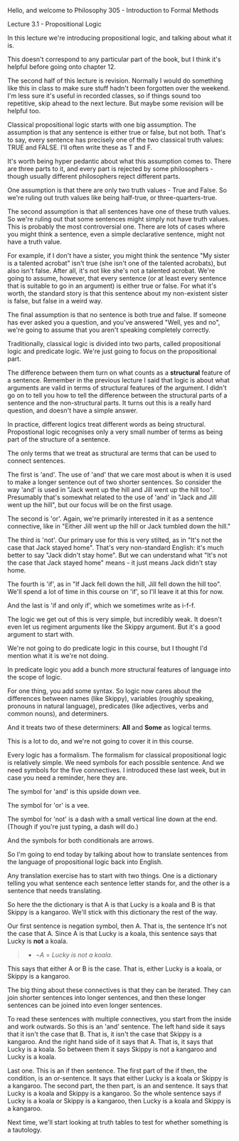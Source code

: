 Hello, and welcome to Philosophy 305 - Introduction to Formal Methods

Lecture 3.1 - Propositional Logic

<new slide>

In this lecture we're introducing propositional logic, and talking about what it is.

<new slide>

This doesn't correspond to any particular part of the book, but I think it's helpful before going onto chapter 12.

The second half of this lecture is revision. Normally I would do something like this in class to make sure stuff hadn't been forgotten over the weekend. I'm less sure it's useful in recorded classes, so if things sound too repetitive, skip ahead to the next lecture. But maybe some revision will be helpful too.

<new slide>

Classical propositional logic starts with one big assumption. The assumption is that any sentence is either true or false, but not both. That's to say, every sentence has precisely one of the two classical truth values: TRUE and FALSE. I'll often write these as T and F. 

<new slide>

It's worth being hyper pedantic about what this assumption comes to. There are three parts to it, and every part is rejected by some philosophers - though usually different philosophers reject different parts.

One assumption is that there are only two truth values - True and False. So we're ruling out truth values like being half-true, or three-quarters-true.

The second assumption is that all sentences have one of these truth values. So we're ruling out that some sentences might simply not have truth values. This is probably the most controversial one. There are lots of cases where you might think a sentence, even a simple declarative sentence, might not have a truth value. 

For example, if I don't have a sister, you might think the sentence "My sister is a talented acrobat" isn't true (she isn't one of the talented acrobats), but also isn't false. After all, it's not like she's not a talented acrobat. We're going to assume, however, that every sentence (or at least every sentence that is suitable to go in an argument) is either true or false. For what it's worth, the standard story is that this sentence about my non-existent sister is false, but false in a weird way.

The final assumption is that no sentence is both true and false. If someone has ever asked you a question, and you've answered "Well, yes and no", we're going to assume that you aren't speaking completely correctly.

<new slide>

Traditionally, classical logic is divided into two parts, called propositional logic and predicate logic. We're just going to focus on the propositional part.

The difference between them turn on what counts as a **structural** feature of a sentence. Remember in the previous lecture I said that logic is about what arguments are valid in terms of structural features of the argument. I didn't go on to tell you how to tell the difference between the structural parts of a sentence and the non-structural parts. It turns out this is a really hard question, and doesn't have a simple answer. 

In practice, different logics treat different words as being structural. Propostional logic recognises only a very small number of terms as being part of the structure of a sentence.

<new slide>

The only terms that we treat as structural are terms that can be used to connect sentences.

The first is 'and'. The use of 'and' that we care most about is when it is used to make a longer sentence out of two shorter sentences. So consider the way 'and' is used in "Jack went up the hill and Jill went up the hill too". Presumably that's somewhat related to the use of 'and' in "Jack and Jill went up the hill", but our focus will be on the first usage.

The second is 'or'. Again, we're primarily interested in it as a sentence connective, like in "Either Jill went up the hill or Jack tumbled down the hill."

The third is 'not'. Our primary use for this is very stilted, as in "It's not the case that Jack stayed home". That's very non-standard English: it's much better to say "Jack didn't stay home". But we can understand what "It's not the case that Jack stayed home" means - it just means Jack didn't stay home.

The fourth is 'if', as in "If Jack fell down the hill, Jill fell down the hill too". We'll spend a lot of time in this course on 'if', so I'll leave it at this for now.

And the last is 'if and only if', which we sometimes write as i-f-f.

The logic we get out of this is very simple, but incredibly weak. It doesn't even let us regiment arguments like the Skippy argument. But it's a good argument to start with.

<new slide>

We're not going to do predicate logic in this course, but I thought I'd mention what it is we're not doing.

In predicate logic you add a bunch more structural features of language into the scope of logic.

For one thing, you add some syntax. So logic now cares about the differences between names (like Skippy), variables (roughly speaking, pronouns in natural language), predicates (like adjectives, verbs and common nouns), and determiners.

And it treats two of these determiners: **All** and **Some** as logical terms.

This is a lot to do, and we're not going to cover it in this course.

<new slide>

Every logic has a formalism. The formalism for classical propositional logic is relatively simple. We need symbols for each possible sentence. And we need symbols for the five connectives. I introduced these last week, but in case you need a reminder, here they are.

The symbol for 'and' is this upside down vee.

The symbol for 'or' is a vee.

The symbol for 'not' is a dash with a small vertical line down at the end. (Though if you're just typing, a dash will do.)

And the symbols for both conditionals are arrows.

<new slide>

So I'm going to end today by talking about how to translate sentences from the language of propositional logic back into English.

Any translation exercise has to start with two things. One is a dictionary telling you what sentence each sentence letter stands for, and the other is a sentence that needs translating.

So here the the dictionary is that A is that Lucky is a koala and B is that Skippy is a kangaroo. We'll stick with this dictionary the rest of the way.

Our first sentence is negation symbol, then A. That is, the sentence It's not the case that A. Since A is that Lucky is a koala, this sentence says that Lucky is **not** a koala.

> - $\neg A$ = _Lucky is not a koala_.

<new slide>

This says that either A or B is the case. That is, either Lucky is a koala, or Skippy is a kangaroo.

<new slide>

The big thing about these connectives is that they can be iterated. They can join shorter sentences into longer sentences, and then these longer sentences can be joined into even longer sentences.

To read these sentences with multiple connectives, you start from the inside and work outwards. So this is an 'and' sentence. The left hand side it says that it isn't the case that B. That is, it isn't the case that Skippy is a kangaroo. And the right hand side of it says that A. That is, it says that Lucky is a koala. So between them it says Skippy is not a kangaroo and Lucky is a koala.

<new slide>

Last one. This is an if then sentence. The first part of the if then, the condition, is an or-sentence. It says that either Lucky is a koala or Skippy is a kangaroo. The second part, the then part, is an and sentence. It says that Lucky is a koala and Skippy is a kangaroo. So the whole sentence says if Lucky is a koala or Skippy is a kangaroo, then Lucky is a koala and Skippy is a kangaroo.

<new slide>

Next time, we'll start looking at truth tables to test for whether something is a tautology.